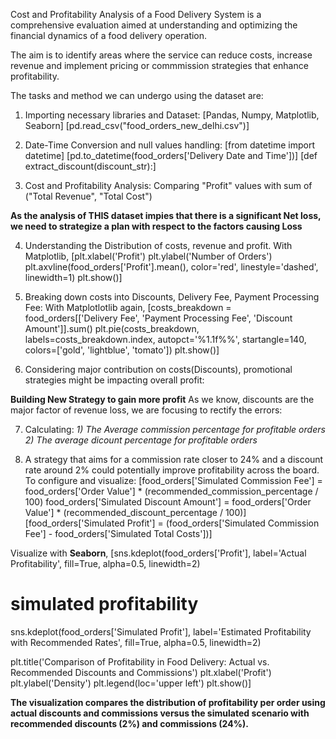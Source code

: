 Cost and Profitability Analysis of a Food Delivery System is a comprehensive evaluation aimed at understanding and optimizing the financial dynamics of a food delivery operation.

The aim is to identify areas where the service can reduce costs, increase revenue and implement pricing or commmission strategies that enhance profitability.

The tasks and method we  can undergo using the dataset are:

1) Importing necessary libraries and Dataset:
[Pandas, Numpy, Matplotlib, Seaborn]
[pd.read_csv("food_orders_new_delhi.csv")]

2) Date-Time Conversion and null values handling:
[from datetime import datetime]
[pd.to_datetime(food_orders['Delivery Date and Time'])]
[def extract_discount(discount_str):]

3) Cost and Profitability Analysis:
  Comparing "Profit" values with sum of ("Total Revenue", "Total Cost")

**As the analysis of THIS dataset impies that there is a significant Net loss, we need to strategize a plan with respect to the factors causing Loss**

4) Understanding the Distribution of costs, revenue and profit.
With Matplotlib,
[plt.xlabel('Profit')
plt.ylabel('Number of Orders')
plt.axvline(food_orders['Profit'].mean(), color='red', linestyle='dashed', linewidth=1)
plt.show()]

5) Breaking down costs into Discounts, Delivery Fee, Payment Processing Fee:
With Matplotlotlib again,
[costs_breakdown = food_orders[['Delivery Fee', 'Payment Processing Fee', 'Discount Amount']].sum()
plt.pie(costs_breakdown, labels=costs_breakdown.index, autopct='%1.1f%%', startangle=140, colors=['gold', 'lightblue', 'tomato'])
plt.show()]

6) Considering major contribution on costs(Discounts), promotional strategies might be impacting overall profit:

**Building New Strategy to gain more profit**
As we know, discounts are the major factor of revenue loss, we are focusing to rectify the errors:

7) Calculating:
*1) The Average commission percentage for profitable orders*
*2) The average dicount percentage for profitable orders*

8)  A strategy that aims for a commission rate closer to 24% and a discount rate around 2% could potentially improve profitability across the board.
To configure and visualize:
[food_orders['Simulated Commission Fee'] = food_orders['Order Value'] * (recommended_commission_percentage / 100)
food_orders['Simulated Discount Amount'] = food_orders['Order Value'] * (recommended_discount_percentage / 100)]
[food_orders['Simulated Profit'] = (food_orders['Simulated Commission Fee'] -
                                   food_orders['Simulated Total Costs'])]

Visualize with **Seaborn**,
[sns.kdeplot(food_orders['Profit'], label='Actual Profitability', fill=True, alpha=0.5, linewidth=2)

# simulated profitability
sns.kdeplot(food_orders['Simulated Profit'], label='Estimated Profitability with Recommended Rates', fill=True, alpha=0.5, linewidth=2)

plt.title('Comparison of Profitability in Food Delivery: Actual vs. Recommended Discounts and Commissions')
plt.xlabel('Profit')
plt.ylabel('Density')
plt.legend(loc='upper left')
plt.show()]

**The visualization compares the distribution of profitability per order using actual discounts and commissions versus the simulated scenario with recommended discounts (2%) and commissions (24%).**
